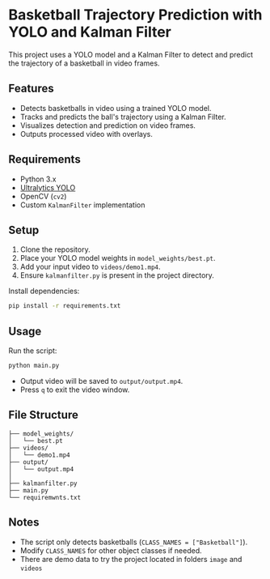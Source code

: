 # Basketball Trajectory Prediction with YOLO and Kalman Filter

This project uses a YOLO model and a Kalman Filter to detect and predict the trajectory of a basketball in video frames.

## Features

- Detects basketballs in video using a trained YOLO model.
- Tracks and predicts the ball's trajectory using a Kalman Filter.
- Visualizes detection and prediction on video frames.
- Outputs processed video with overlays.

## Requirements

- Python 3.x
- [Ultralytics YOLO](https://docs.ultralytics.com/)
- OpenCV (`cv2`)
- Custom `KalmanFilter` implementation

## Setup

1. Clone the repository.
2. Place your YOLO model weights in `model_weights/best.pt`.
3. Add your input video to `videos/demo1.mp4`.
4. Ensure `kalmanfilter.py` is present in the project directory.

Install dependencies:
```bash
pip install -r requirements.txt
```

## Usage

Run the script:
```bash
python main.py
```

- Output video will be saved to `output/output.mp4`.
- Press `q` to exit the video window.

## File Structure

```
├── model_weights/
│   └── best.pt
├── videos/
│   └── demo1.mp4
├── output/
│   └── output.mp4
│
├── kalmanfilter.py
├── main.py
└── requiremwnts.txt
```

## Notes

- The script only detects basketballs (`CLASS_NAMES = ["Basketball"]`).
- Modify `CLASS_NAMES` for other object classes if needed.
- There are demo data to try the project located in folders `image` and `videos`